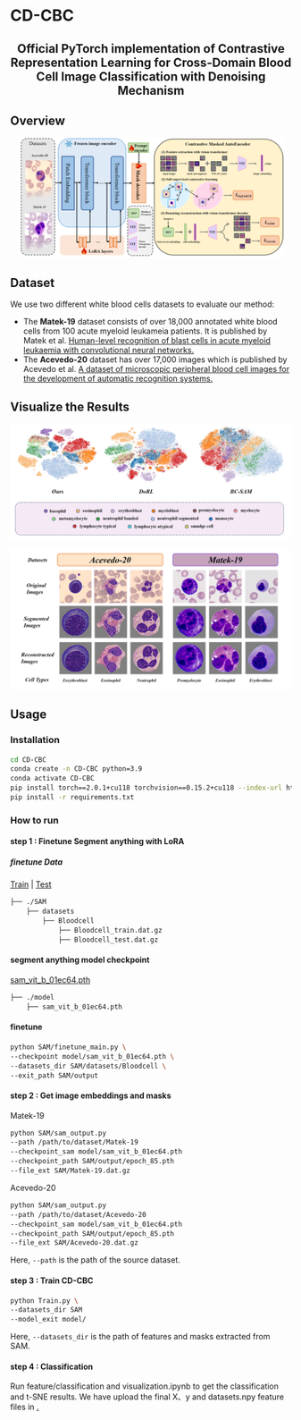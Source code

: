# CD-CBC
<h2 align="center">Official PyTorch implementation of Contrastive Representation Learning for Cross-Domain Blood Cell Image Classification with Denoising Mechanism</h2>

## Overview
<p align="center">
    <img src="./img/CD-CBC.png" width="95%" />
</p>

## Dataset
We use two different white blood cells datasets to evaluate our method:
<ul>
  <li> 
    The <strong>Matek-19</strong> dataset consists of over 18,000 annotated white blood cells from 100 acute myeloid leukameia patients. It is published by Matek et al. <a href="https://www.nature.com/articles/s42256-019-0101-9">Human-level recognition of blast cells in acute myeloid leukaemia with convolutional neural networks.</a>
  </li>
  <li>
    The <strong>Acevedo-20</strong> dataset has over 17,000 images which is published by Acevedo et al. <a href="https://www.data-in-brief.com/article/S2352-3409(20)30368-1/fulltext">A dataset of microscopic peripheral blood cell images for the development of automatic recognition systems.</a>
  </li>
</ul>

## Visualize the Results
<p align="center">
    <img src="./img/result-1.png" width="100%" />
</p>
<p align="center">
    <img src="./img/result-2.png" width="100%" />
</p>

## Usage
### Installation
```sh
cd CD-CBC
conda create -n CD-CBC python=3.9
conda activate CD-CBC
pip install torch==2.0.1+cu118 torchvision==0.15.2+cu118 --index-url https://download.pytorch.org/whl/cu118
pip install -r requirements.txt
```

### How to run
#### step 1 : Finetune Segment anything with LoRA
##### finetune Data
[Train](https://drive.google.com/file/d/15dCR4xUut0CXYG-_4p5ZZhp6AXXZDAZt/view?usp=sharing) | [Test](https://drive.google.com/file/d/1MOK_IWlau5NiwQoAiLRzpusr4H1qX6y-/view?usp=sharing) 


```sh
├── ./SAM
    ├── datasets
        ├── Bloodcell
            ├── Bloodcell_train.dat.gz
            ├── Bloodcell_test.dat.gz
```
#### segment anything model checkpoint
[sam_vit_b_01ec64.pth](https://dl.fbaipublicfiles.com/segment_anything/sam_vit_b_01ec64.pth)
```sh
├── ./model
    ├── sam_vit_b_01ec64.pth

```
#### finetune
```sh
python SAM/finetune_main.py \
--checkpoint model/sam_vit_b_01ec64.pth \
--datasets_dir SAM/datasets/Bloodcell \
--exit_path SAM/output
```

#### step 2 : Get image embeddings and masks
Matek-19
```sh
python SAM/sam_output.py
--path /path/to/dataset/Matek-19
--checkpoint_sam model/sam_vit_b_01ec64.pth
--checkpoint_path SAM/output/epoch_85.pth
--file_ext SAM/Matek-19.dat.gz
```

Acevedo-20
```sh
python SAM/sam_output.py
--path /path/to/dataset/Acevedo-20
--checkpoint_sam model/sam_vit_b_01ec64.pth
--checkpoint_path SAM/output/epoch_85.pth
--file_ext SAM/Acevedo-20.dat.gz
```

Here, `--path` is the path of the source dataset.

#### step 3 : Train CD-CBC
```sh
python Train.py \
--datasets_dir SAM
--model_exit model/
```
Here, `--datasets_dir` is the path of features and masks extracted from SAM.

#### step 4 : Classification
Run feature/classification and visualization.ipynb to get the classification and t-SNE results. We have upload the final X、y and datasets.npy feature files in <a href="[my google disk](https://drive.google.com/drive/folders/1M15VXDRGcv9UzH_1SIrnRSpiT68CYHQW?dmr=1&ec=wgc-drive-hero-goto)">.
